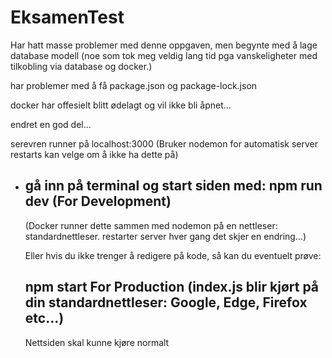 # EksamenTest
Har hatt masse problemer med denne oppgaven, men begynte med å lage database modell (noe som tok meg veldig lang tid pga vanskeligheter med tilkobling via database og docker.)

har problemer med å få package.json og package-lock.json


docker har offesielt blitt ødelagt og vil ikke bli åpnet...


endret en god del...

serevren runner på localhost:3000 (Bruker nodemon for automatisk server restarts kan velge om å ikke ha dette på)

* gå inn på terminal og start siden med:
    npm run dev     (For Development) 
    -----------
    
    (Docker runner dette sammen med nodemon på en nettleser: standardnettleser. restarter server hver gang det skjer en endring...)
    
    Eller hvis du ikke trenger å redigere på kode, så kan du eventuelt prøve:

    
    
    npm start       For Production (index.js blir kjørt på din standardnettleser: Google, Edge, Firefox etc...)
    ---------
    
    Nettsiden skal kunne kjøre normalt